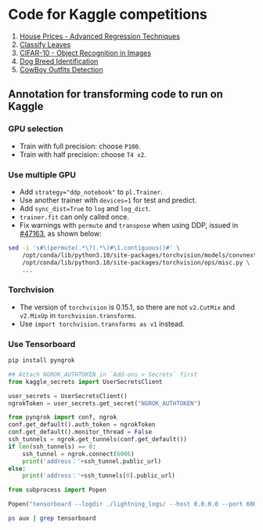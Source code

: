 Code for Kaggle competitions
============================

1. [House Prices - Advanced Regression Techniques](https://www.kaggle.com/c/house-prices-advanced-regression-techniques)
2. [Classify Leaves](https://www.kaggle.com/c/classify-leaves)
3. [CIFAR-10 - Object Recognition in Images](https://www.kaggle.com/c/cifar-10)
4. [Dog Breed Identification](https://www.kaggle.com/c/dog-breed-identification)
5. [CowBoy Outfits Detection](https://www.kaggle.com/c/cowboyoutfits)


Annotation for transforming code to run on Kaggle
-------------------------------------------------

### GPU selection

- Train with full precision: choose `P100`.
- Train with half precision: choose `T4 x2`.

### Use multiple GPU

- Add `strategy="ddp_notebook"` to `pl.Trainer`.
- Use another trainer with `devices=1` for test and predict.
- Add `sync_dist=True` to `log` and `log_dict`.
- `trainer.fit` can only called once.
- Fix warnings with `permute` and `transpose` when using DDP, issued in [#47163](https://github.com/pytorch/pytorch/issues/47163), as shown below:

```bash
sed -i 's#\(permute(.*\?).*\)#\1.contiguous()#' \
    /opt/conda/lib/python3.10/site-packages/torchvision/models/convnext.py \
    /opt/conda/lib/python3.10/site-packages/torchvision/ops/misc.py \
    ...
```

### Torchvision

- The version of `torchvision` is 0.15.1, so there are not `v2.CutMix` and `v2.MixUp` in `torchvision.transforms`.
- Use `import torchvision.transforms as v1` instead.

### Use Tensorboard

```bash
pip install pyngrok
```

```python
## Attach NGROK_AUTHTOKEN in `Add-ons > Secrets` first
from kaggle_secrets import UserSecretsClient

user_secrets = UserSecretsClient()
ngrokToken = user_secrets.get_secret("NGROK_AUTHTOKEN")
```

```python
from pyngrok import conf, ngrok
conf.get_default().auth_token = ngrokToken
conf.get_default().monitor_thread = False
ssh_tunnels = ngrok.get_tunnels(conf.get_default())
if len(ssh_tunnels) == 0:
    ssh_tunnel = ngrok.connect(6006)
    print('address：'+ssh_tunnel.public_url)
else:
    print('address：'+ssh_tunnels[0].public_url)
```

```python
from subprocess import Popen

Popen("tensorboard --logdir ./lightning_logs/ --host 0.0.0.0 --port 6006", shell=True)
```

```bash
ps aux | grep tensorboard
```